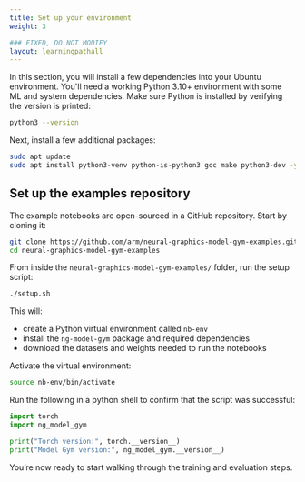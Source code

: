 ```yaml
---
title: Set up your environment
weight: 3

### FIXED, DO NOT MODIFY
layout: learningpathall
---
```


In this section, you will install a few dependencies into your Ubuntu environment. You'll need a working Python 3.10+ environment with some ML and system dependencies. Make sure Python is installed by verifying the version is printed:

```bash
python3 --version
```

Next, install a few additional packages:

```bash
sudo apt update
sudo apt install python3-venv python-is-python3 gcc make python3-dev -y
```

## Set up the examples repository

The example notebooks are open-sourced in a GitHub repository. Start by cloning it:

```bash
git clone https://github.com/arm/neural-graphics-model-gym-examples.git
cd neural-graphics-model-gym-examples
```

From inside the `neural-graphics-model-gym-examples/` folder, run the setup script:

```bash
./setup.sh
```

This will:
- create a Python virtual environment called `nb-env`
- install the `ng-model-gym` package and required dependencies
- download the datasets and weights needed to run the notebooks

Activate the virtual environment:

```bash
source nb-env/bin/activate
```

Run the following in a python shell to confirm that the script was successful:

```python
import torch
import ng_model_gym

print("Torch version:", torch.__version__)
print("Model Gym version:", ng_model_gym.__version__)
```

You’re now ready to start walking through the training and evaluation steps.
